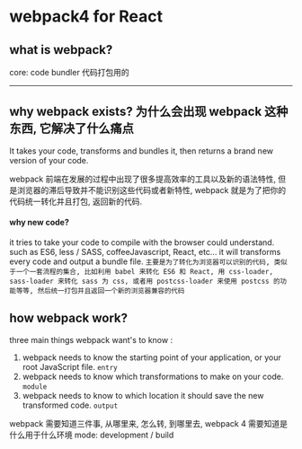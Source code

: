 # webpack4 for React

## what is webpack?
core: code bundler  代码打包用的

----

## why webpack exists? 为什么会出现 webpack 这种东西, 它解决了什么痛点
 It takes your code, transforms and bundles it, then returns a brand new version of your code.

webpack 前端在发展的过程中出现了很多提高效率的工具以及新的语法特性, 但是浏览器的滞后导致并不能识别这些代码或者新特性, webpack 就是为了把你的代码统一转化并且打包, 返回新的代码.

#### why new code?
it tries to take your code to compile with the browser could understand. such as ES6, less / SASS, coffeeJavascript, React, etc... it will transforms every code and output a bundle file.
`主要是为了转化为浏览器可以识别的代码, 类似于一个一套流程的集合, 比如利用 babel 来转化 ES6 和 React, 用 css-loader, sass-loader 来转化 sass 为 css, 或者用 postcss-loader 来使用 postcss 的功能等等, 然后统一打包并且返回一个新的浏览器兼容的代码`

## how webpack work?
three main things webpack want's to know :
1. webpack needs to know the starting point of your application, or your root JavaScript file. `entry`
2. webpack needs to know which transformations to make on your code. `module`
3. webpack needs to know to which location it should save the new transformed code. `output`

webpack 需要知道三件事, 从哪里来, 怎么转, 到哪里去, webpack 4 需要知道是什么用于什么环境 mode: development / build
